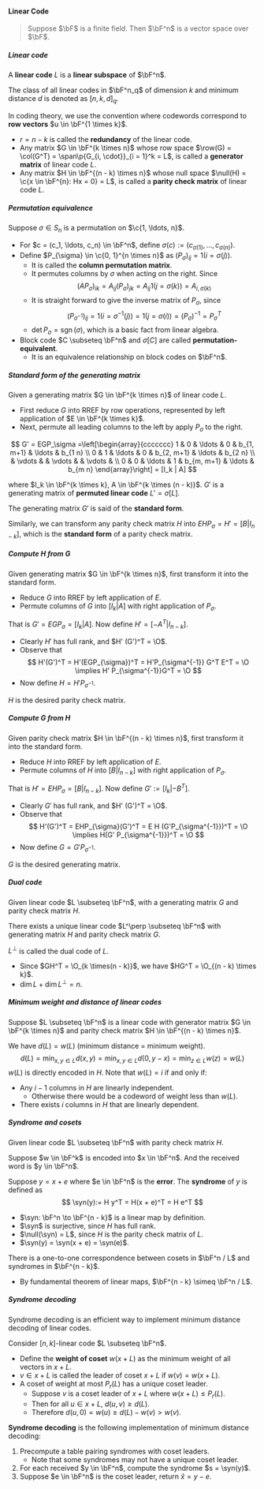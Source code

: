 #### Linear Code

> Suppose $\bF$ is a finite field. Then $\bF^n$ is a vector space over $\bF$.

##### Linear code

A **linear code** $L$ is a **linear subspace** of $\bF^n$.

The class of all linear codes in $\bF^n_q$ of dimension $k$ and minimum distance $d$ is denoted as $[n, k, d]_q$.

In coding theory, we use the convention where codewords correspond to **row vectors** $u \in \bF^{1 \times k}$.

- $r = n - k$ is called the **redundancy** of the linear code.
- Any matrix $G \in \bF^{k \times n}$ whose row space $\row(G) = \col(G^T) = \span\p{G_{i, \cdot}}_{i = 1}^k = L$, is called a **generator matrix** of linear code $L$.
- Any matrix $H \in \bF^{(n - k) \times n}$ whose null space $\null(H) = \c{x \in \bF^{n}: Hx = 0} = L$, is called a **parity check matrix** of linear code $L$.

##### Permutation equivalence

Suppose $\sigma \in S_n$ is a permutation on $\c{1, \ldots, n}$.

- For $c = (c_1, \ldots, c_n) \in \bF^n$, define $\sigma(c) := (c_{\sigma(1)}, \ldots, c_{\sigma(n)})$.
- Define $P_{\sigma} \in \c{0, 1}^{n \times n}$ as $(P_\sigma)_{ij} = 1(i = \sigma(j))$.
  - It is called the **column permutation matrix**.
  - It permutes columns by $\sigma$ when acting on the right. Since
    $$
    (AP_{\sigma})_{ik} = A_{ij} (P_{\sigma})_{jk} = A_{ij} 1(j = \sigma(k)) = A_{i, \sigma(k)}
    $$
  - It is straight forward to give the inverse matrix of $P_{\sigma}$, since
    $$
    (P_{\sigma^{-1}})_{ij} = 1(i = \sigma^{-1}(j)) = 1(j = \sigma(i)) = (P_\sigma)^{-1} = P_{\sigma}^T
    $$
  - $\det P_\sigma = \operatorname{sgn}(\sigma)$, which is a basic fact from linear algebra.
- Block code $C \subseteq \bF^n$ and $\sigma[C]$ are called **permutation-equivalent**.
  - It is an equivalence relationship on block codes on $\bF^n$.

##### Standard form of the generating matrix

Given a generating matrix $G \in \bF^{k \times n}$ of linear code $L$.

- First reduce $G$ into RREF by row operations, represented by left application of $E \in \bF^{k \times k}$.
- Next, permute all leading columns to the left by apply $P_{\sigma}$ to the right.

$$
G' = EGP_\sigma =\left[\begin{array}{ccccccc}
1 & 0 & \ldots & 0 & b_{1, m+1} & \ldots & b_{1 n} \\
0 & 1 & \ldots & 0 & b_{2, m+1} & \ldots & b_{2 n} \\
& \vdots & & \vdots & & \vdots & \\
0 & 0 & \ldots & 1 & b_{m, m+1} & \ldots & b_{m n}
\end{array}\right] = [I_k | A]
$$

where $I_k \in \bF^{k \times k}, A \in \bF^{k \times (n - k)}$. $G'$ is a generating matrix of **permuted linear code** $L' = \sigma[L]$.

The generating matrix $G'$ is said of the **standard form**.

Similarly, we can transform any parity check matrix $H$ into $EHP_{\sigma} = H' = [B| I_{n - k}]$, which is the **standard form** of a parity check matrix.

##### Compute $H$ from $G$

Given generating matrix $G \in \bF^{k \times n}$, first transform it into the standard form.

- Reduce $G$ into RREF by left application of $E$.
- Permute columns of $G$ into $[I_k | A]$ with right application of $P_{\sigma}$.

That is $G' = EGP_{\sigma} = [I_k | A]$. Now define $H' = [-A^T | I_{n - k}]$.

- Clearly $H'$ has full rank, and $H' (G')^T = \O$.
- Observe that
  $$
  H'(G')^T = H'(EGP_{\sigma})^T = H'P_{\sigma^{-1}} G^T E^T = \O \implies H' P_{\sigma^{-1}}G^T = \O
  $$
- Now define $H = H'P_{\sigma^{-1}}$.

$H$ is the desired parity check matrix.

##### Compute $G$ from $H$

Given parity check matrix $H \in \bF^{(n - k) \times n}$, first transform it into the standard form.

- Reduce $H$ into RREF by left application of $E$.
- Permute columns of $H$ into $[B|I_{n -k}]$ with right application of $P_{\sigma}$.

That is $H' = EHP_{\sigma} = [B|I_{n - k}]$. Now define $G' := [I_k | -B^T]$.

- Clearly $G'$ has full rank, and $H' (G')^T = \O$.
- Observe that
  $$
  H'(G')^T = EHP_{\sigma}(G')^T = E H (G'P_{\sigma^{-1}})^T = \O \implies H(G' P_{\sigma^{-1}})^T = \O
  $$
- Now define $G = G'P_{\sigma^{-1}}$.

$G$ is the desired generating matrix.

##### Dual code

Given linear code $L \subseteq \bF^n$, with a generating matrix $G$ and parity check matrix $H$.

There exists a unique linear code $L^\perp \subseteq \bF^n$ with generating matrix $H$ and parity check matrix $G$.

$L^\perp$ is called the dual code of $L$.

- Since $GH^T = \O_{k \times(n - k)}$, we have $HG^T = \O_{(n - k) \times k}$.
- $\dim L + \dim L^\perp = n$.

##### Minimum weight and distance of linear codes

Suppose $L \subseteq \bF^n$ is a linear code with generator matrix $G \in \bF^{k \times n}$ and parity check matrix $H \in \bF^{(n - k) \times n}$.

We have $d(L) = w(L)$ (minimum distance = minimum weight).
$$
d(L) = \min_{x, y \in L} d(x, y) = \min_{x, y \in L} d(0, y - x) = \min_{z \in L} w(z) = w(L)
$$
$w(L)$ is directly encoded in $H$. Note that $w(L) = i$ if and only if:

- Any $i - 1$ columns in $H$ are linearly independent.
  - Otherwise there would be a codeword of weight less than $w(L)$.
- There exists $i$ columns in $H$ that are linearly dependent.

##### Syndrome and cosets

Given linear code $L \subseteq \bF^n$ with parity check matrix $H$.

Suppose $w \in \bF^k$ is encoded into $x \in \bF^n$. And the received word is $y \in \bF^n$.

Suppose $y = x + e$ where $e \in \bF^n$ is the **error**. The **syndrome** of $y$ is defined as
$$
\syn(y):= H y^T = H(x + e)^T = H e^T
$$
- $\syn: \bF^n \to \bF^{n - k}$ is a linear map by definition.
- $\syn$ is surjective, since $H$ has full rank.
- $\null(\syn) = L$, since $H$ is the parity check matrix of $L$.
- $\syn(y) = \syn(x + e) = \syn(e)$.

There is a one-to-one correspondence between cosets in $\bF^n / L$ and syndromes in $\bF^{n - k}$.

- By fundamental theorem of linear maps, $\bF^{n - k} \simeq \bF^n / L$.

##### Syndrome decoding

Syndrome decoding is an efficient way to implement minimum distance decoding of linear codes.

Consider $[n, k]$-linear code $L \subseteq \bF^n$.

- Define the **weight of coset** $w(x + L)$ as the minimum weight of all vectors in $x + L$.
- $v \in x + L$ is called the leader of coset $x + L$ if $w(v) = w(x + L)$.
- A coset of weight at most $P_r(L)$ has a unique coset leader.
  - Suppose $v$ is a coset leader of $x + L$ where $w(x + L) \le P_r(L)$.
  - Then for all $u \in x + L$, $d(u, v) \ge d(L)$.
  - Therefore $d(u, 0) = w(u) \ge {d(L) - w(v)} > w(v)$.

**Syndrome decoding** is the following implementation of minimum distance decoding:

1. Precompute a table pairing syndromes with coset leaders.
   - Note that some syndromes may not have a unique coset leader.
2. For each received $y \in \bF^n$, compute the syndrome $s = \syn(y)$.
3. Suppose $e \in \bF^n$ is the coset leader, return ${\hat x} =y - e$.

